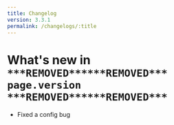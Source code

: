```yaml
---
title: Changelog
version: 3.3.1
permalink: /changelogs/:title
---
```


# What's new in `***REMOVED******REMOVED*** page.version ***REMOVED******REMOVED***`
- Fixed a config bug
